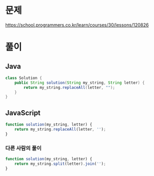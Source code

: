 # 문제
https://school.programmers.co.kr/learn/courses/30/lessons/120826

# 풀이
## Java
```java
class Solution {
    public String solution(String my_string, String letter) {
        return my_string.replaceAll(letter, "");
    }
}
```

## JavaScript
```javascript
function solution(my_string, letter) {
    return my_string.replaceAll(letter, '');
}
```

### 다른 사람의 풀이
```javascript
function solution(my_string, letter) {
    return my_string.split(letter).join('');
}
```
